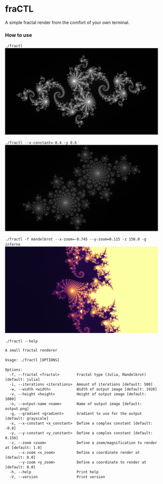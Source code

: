 # fraCTL
A simple fractal render from the comfort of your own terminal.

### How to use
`./fractl`
![default](./images/default.png)

`./fractl --x-constant=-0.4 -y 0.6`
![flowers](./images/flowers.png)

`./fractl -f mandelbrot --x-zoom=-0.745 --y-zoom=0.115 -z 150.0 -g inferno`
![seahorse_valley](./images/seahorse_valley.png)

`./fractl --help`
```
A small fractal renderer

Usage: ./fractl [OPTIONS]

Options:
  -f, --fractal <fractal>        Fractal type (Julia, Mandelbrot) [default: julia]
  -i, --iterations <iterations>  Amount of iterations [default: 500]
  -w, --width <width>            Width of output image [default: 1920]
  -v, --height <height>          Height of output image [default: 1080]
  -o, --output-name <name>       Name of output image [default: output.png]
  -g, --gradient <gradient>      Gradient to use for the output [default: grayscale]
  -x, --x-constant <x_constant>  Define a complex constant [default: -0.8]
  -y, --y-constant <y_constant>  Define a complex constant [default: 0.156]
  -z, --zoom <zoom>              Define a zoom/magnification to render at [default: 1.0]
      --x-zoom <x_zoom>          Define a coordinate render at [default: 0.0]
      --y-zoom <y_zoom>          Define a coordinate to render at [default: 0.0]
  -h, --help                     Print help
  -V, --version                  Print version
```
